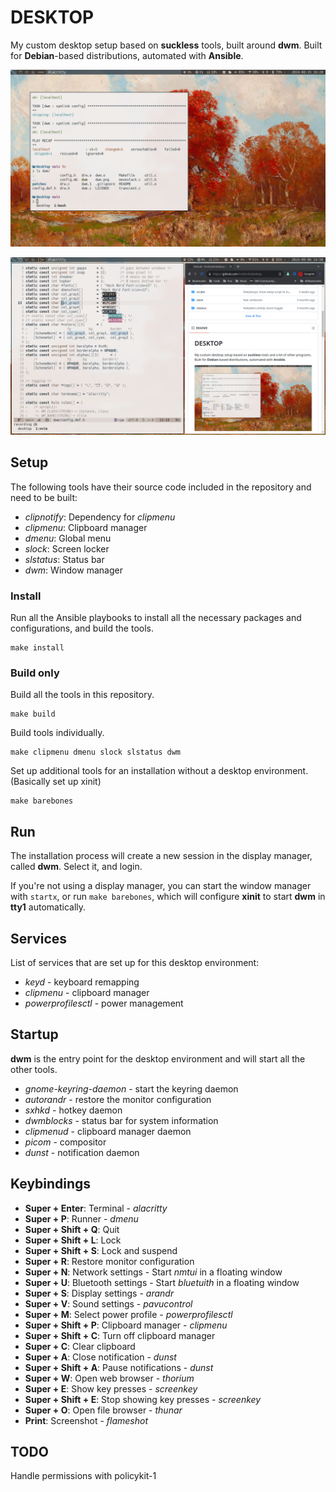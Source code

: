 # DESKTOP

My custom desktop setup based on **suckless** tools, built around **dwm**. Built for **Debian**-based distributions, automated with **Ansible**.

![Desktop screenshot](assets/screenshot_1.png)

![Desktop screenshot](assets/screenshot_2.png)

## Setup

The following tools have their source code included in the repository and need to be built:

- _clipnotify_: Dependency for _clipmenu_
- _clipmenu_: Clipboard manager
- _dmenu_: Global menu
- _slock_: Screen locker
- _slstatus_: Status bar
- _dwm_: Window manager

### Install

Run all the Ansible playbooks to install all the necessary packages and configurations, and build the tools.

```shell
make install
```

### Build only

Build all the tools in this repository.

```shell
make build
```

Build tools individually.

```shell
make clipmenu dmenu slock slstatus dwm
```

Set up additional tools for an installation without a desktop environment. (Basically set up xinit)

```shell
make barebones
```

## Run

The installation process will create a new session in the display manager, called **dwm**. Select it, and login.

If you're not using a display manager, you can start the window manager with `startx`, or run `make barebones`, which will configure **xinit** to start **dwm** in **tty1** automatically.

## Services

List of services that are set up for this desktop environment:

- _keyd_ - keyboard remapping
- _clipmenu_ - clipboard manager
- _powerprofilesctl_ - power management

## Startup

**dwm** is the entry point for the desktop environment and will start all the other tools.

- _gnome-keyring-daemon_ - start the keyring daemon
- _autorandr_ - restore the monitor configuration
- _sxhkd_ - hotkey daemon
- _dwmblocks_ - status bar for system information
- _clipmenud_ - clipboard manager daemon
- _picom_ - compositor
- _dunst_ - notification daemon

## Keybindings

- **Super + Enter**: Terminal - _alacritty_
- **Super + P**: Runner - _dmenu_
- **Super + Shift + Q**: Quit
- **Super + Shift + L**: Lock
- **Super + Shift + S**: Lock and suspend
- **Super + R**: Restore monitor configuration
- **Super + N**: Network settings - Start _nmtui_ in a floating window
- **Super + U**: Bluetooth settings - Start _bluetuith_ in a floating window
- **Super + S**: Display settings - _arandr_
- **Super + V**: Sound settings - _pavucontrol_
- **Super + M**: Select power profile - _powerprofilesctl_
- **Super + Shift + P**: Clipboard manager - _clipmenu_
- **Super + Shift + C**: Turn off clipboard manager
- **Super + C**: Clear clipboard
- **Super + A**: Close notification - _dunst_
- **Super + Shift + A**: Pause notifications - _dunst_
- **Super + W**: Open web browser - _thorium_
- **Super + E**: Show key presses - _screenkey_
- **Super + Shift + E**: Stop showing key presses - _screenkey_
- **Super + O**: Open file browser - _thunar_
- **Print**: Screenshot - _flameshot_

## TODO

Handle permissions with policykit-1
